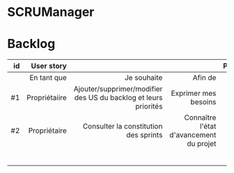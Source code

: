 # SCRUManager

# Backlog

| id |    User story |                                                                  |                                         | Priorité | Coût |
|---:|--------------:|-----------------------------------------------------------------:|----------------------------------------:|---------:|------|
|    | En tant que   | Je souhaite                                                      | Afin de                                 |          |      |
| #1 | Propriétaiire | Ajouter/supprimer/modifier des US du backlog et leurs priorités  | Exprimer mes besoins                    | 1        | 5    |
| #2 | Propriétaire  | Consulter la constitution des sprints                            | Connaître l'état d'avancement du projet | 2        | 2    |
|    |               |                                                                  |                                         |          |      |
|    |               |                                                                  |                                         |          |      |
|    |               |                                                                  |                                         |          |      |
|    |               |                                                                  |                                         |          |      |
|    |               |                                                                  |                                         |          |      |
|    |               |                                                                  |                                         |          |      |






